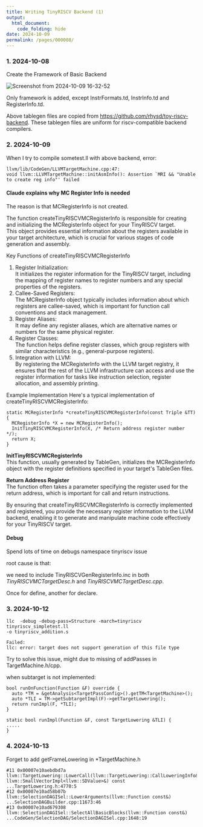 ```yaml
---
title: Writing TinyRISCV Backend (1)
output:
  html_document:
    code_folding: hide
date: 2024-10-09
permalink: /pages/000008/
---
```


### 1. 2024-10-08

Create the Framework of Basic Backend

![Screenshot from 2024-10-09 16-32-52](https://github.com/user-attachments/assets/a2e5d898-25e0-427d-abe4-6a79dd2eb560)

Only framework is added, except InstrFormats.td, InstrInfo.td and RegisterInfo.td.

Above tablegen files are copied from https://github.com/rhysd/toy-riscv-backend. These tablegen files are uniform for riscv-compatible backend compilers.

### 2. 2024-10-09

When I try to compile sometest.ll with above backend, error:

```console
llvm/lib/CodeGen/LLVMTargetMachine.cpp:47:
void llvm::LLVMTargetMachine::initAsmInfo(): Assertion `MRI && "Unable to create reg info"' failed
```

#### Claude explains why MC Register Info is needed
The reason is that MCRegisterInfo is not created.

The function createTinyRISCVMCRegisterInfo is responsible for creating and initializing the MCRegisterInfo object for your TinyRISCV target.\
This object provides essential information about the registers available in your target architecture, which is crucial for various stages of code generation and assembly.

Key Functions of createTinyRISCVMCRegisterInfo
1. Register Initialization:\
It initializes the register information for the TinyRISCV target, including the mapping of register names to register numbers and any special properties of the registers.
2. Callee-Saved Registers:\
The MCRegisterInfo object typically includes information about which registers are callee-saved, which is important for function call conventions and stack management.
4. Register Aliases:\
It may define any register aliases, which are alternative names or numbers for the same physical register.
5. Register Classes:\
The function helps define register classes, which group registers with similar characteristics (e.g., general-purpose registers).
6. Integration with LLVM:\
By registering the MCRegisterInfo with the LLVM target registry, it ensures that the rest of the LLVM infrastructure can access and use the register information for tasks like instruction selection, register allocation, and assembly printing.

Example Implementation
Here's a typical implementation of createTinyRISCVMCRegisterInfo:

```
static MCRegisterInfo *createTinyRISCVMCRegisterInfo(const Triple &TT) {
  MCRegisterInfo *X = new MCRegisterInfo();
  InitTinyRISCVMCRegisterInfo(X, /* Return address register number */);
  return X;
}

```

**InitTinyRISCVMCRegisterInfo** \
This function, usually generated by TableGen, initializes the MCRegisterInfo object with the register definitions specified in your target's TableGen files.

**Return Address Register** \
The function often takes a parameter specifying the register used for the return address, which is important for call and return instructions.

By ensuring that createTinyRISCVMCRegisterInfo is correctly implemented and registered, you provide the necessary register information to the LLVM backend, enabling it to generate and manipulate machine code effectively for your TinyRISCV target.

#### Debug

Spend lots of time on debugs namespace tinyriscv issue

root cause is that:

we need to include TinyRISCVGenRegisterInfo.inc in both *TinyRISCVMCTargetDesc.h* and *TinyRISCVMCTargetDesc.cpp*.

Once for define, another for declare.

### 3. 2024-10-12

```
llc  -debug -debug-pass=Structure -march=tinyriscv
tinyriscv_simpletest.ll
-o tinyriscv_addition.s

Failed:
llc: error: target does not support generation of this file type
```

Try to solve this issue, might due to missing of addPasses in TargetMachine.h/cpp.

when subtarget is not implemented:

```
bool runOnFunction(Function &F) override {
  auto *TM = &getAnalysis<TargetPassConfig>().getTM<TargetMachine>();
  auto *TLI = TM->getSubtargetImpl(F)->getTargetLowering();
  return runImpl(F, *TLI);
}

static bool runImpl(Function &F, const TargetLowering &TLI) {
.....
}
```

### 4. 2024-10-13

Forget to add getFrameLowering in *TargetMachine.h
```
#11 0x00007e10aebdbd7a llvm::TargetLowering::LowerCall(llvm::TargetLowering::CallLoweringInfo&, llvm::SmallVectorImpl<llvm::SDValue>&) const ...TargetLowering.h:4770:5
#12 0x00007e10ad58b07b llvm::SelectionDAGISel::LowerArguments(llvm::Function const&) ...SelectionDAGBuilder.cpp:11673:46
#13 0x00007e10ad679308 llvm::SelectionDAGISel::SelectAllBasicBlocks(llvm::Function const&) ...CodeGen/SelectionDAG/SelectionDAGISel.cpp:1648:19
```
